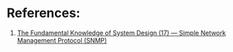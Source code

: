 
# References:

1. [The Fundamental Knowledge of System Design (17) — Simple Network Management Protocol (SNMP)](https://blog.devgenius.io/the-fundamental-knowledge-of-system-design-17-simple-network-management-protocol-snmp-4f145bae37f3)